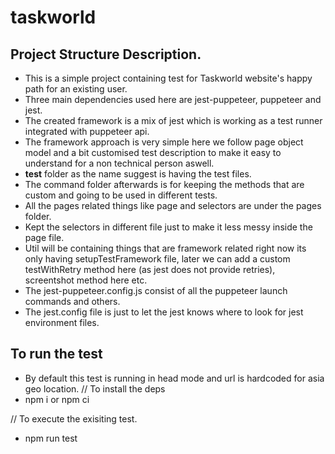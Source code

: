 # taskworld

## Project Structure Description.
* This is a simple project containing test for Taskworld website's happy path for an existing user.
* Three main dependencies used here are jest-puppeteer, puppeteer and jest. 
* The created framework is a mix of jest which is working as a test runner integrated with puppeteer api.
* The framework approach is very simple here we follow page object model and a bit customised test description to make it easy to understand for a non technical person aswell.
* __test__ folder as the name suggest is having the test files.
* The command folder afterwards is for keeping the methods that are custom and going to be used in different tests.
* All the pages related things like page and selectors are under the pages folder.
* Kept the selectors in different file just to make it less messy inside the page file.
* Util will be containing things that are framework related right now its only having setupTestFramework file, later we can add a custom testWithRetry method here (as jest does not provide retries), screentshot method here etc.
* The jest-puppeteer.config.js consist of all the puppeteer launch commands and others.
* The jest.config file is just to let the jest knows where to look for jest environment files.

## To run the test 
* By default this test is running in head mode and url is hardcoded for asia geo location.
// To install the deps
* npm i or npm ci

// To execute the exisiting test.
* npm run test
